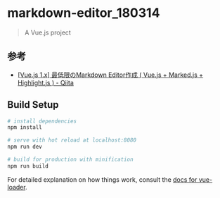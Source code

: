 # markdown-editor_180314

> A Vue.js project

## 参考
- [[Vue.js 1.x] 最低限のMarkdown Editor作成 ( Vue.js + Marked.js + Highlight.js ) - Qiita](https://qiita.com/koara-local/items/ee65916c46a89b055948)

## Build Setup

``` bash
# install dependencies
npm install

# serve with hot reload at localhost:8080
npm run dev

# build for production with minification
npm run build
```

For detailed explanation on how things work, consult the [docs for vue-loader](http://vuejs.github.io/vue-loader).
